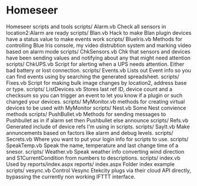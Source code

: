 # Homeseer
Homeseer scripts and tools
scripts/	Alarm.vb	Check all sensors in location2:Alarm are ready
scripts/	Blan.vb	Hack to make Blan plugin devices have a status value to make events work
scripts/	BlueIris.vb	Methods for controlling Blue Iris console, my video distrubtion system and marking video based on alarm mode
scripts/	ChkSensors.vb	Chk that sensors and devices have been sending values and notifying about any that might need attention
scripts/	ChkUPS.vb	Script for alerting when a UPS needs attention. Either bad battery or lost connection.
scripts/	Events.vb	Lists out Event info so you can find events using by searching the generated spreadsheet.
scripts/	Fixes.vb	Script for making bulk image changes by location2, address base or type.
scripts/	ListDevices.vb	Stores last ref ID, device count and a checksum so you can trigger an event to let you know if a plugin or such changed your devices.
scripts/	MyMonitor.vb	methods for creating virtual devices to be used with MyMonitor
scripts/	Nest.vb	Some Nest convience methods
scripts/	PushBullet.vb	Methods for sending messages to Pushbullet as in if alarm set then Pushbullet else announce
scripts/	Refs.vb	Generated include of device refs I'm using in scripts.
scripts/	SayIt.vb	Make annuncements based on factors like alarm and debug levels.
scripts/	Secrets.vb	Where you want to put your login info for scripts to use.
scripts/	SpeakTemp.vb	Speak the name, temperature and last change time of a snesor.
scripts/	Weather.vb	Speak weather info converting wind direction and S1CurrentCondition from numbers to descriptions.
scripts/	index.vb	Used by reports/index.aspx
reports/	index.aspx	Folder index example
scripts/	vesync.vb	Control Vesync Etekcity plugs via their cloud API directly, bypassing the currently non working IFTTT interface.
